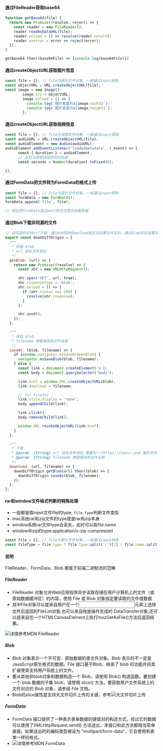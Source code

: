 #### 通过FileReader获取base64

```javascript
function getBase64(file) {
  return new Promise((resolve, reject) => {
    const reader = new FileReader();
    reader.readAsDataURL(file);
    reader.onload = () => resolve(reader.result);
    reader.onerror = error => reject(error);
  });
}

getBase64.then((base64File) => {console.log(base64File)})

```

#### 通过createObjectURL获取图片信息

```javascript
const file = {}; // file为图片文件对象，一般通过input获取
const objectURL = URL.createObjectURL(file);
const image = new Image();
        image.src = objectURL;
        image.onload = () => {
          console.log(`图片宽度为${image.width}`);
          console.log(`图片高度为${image.height}`);
        };
```

#### 通过createObjectURL获取视频信息

```javascript
const file = {}; // file为视频文件对象，一般通过input获取
const audioURL = URL.createObjectURL(file);
const audioElement = new Audio(audioURL);
audioElement.addEventListener('loadedmetadata', (_event) => {
      const { duration } = audioElement;
      // 此处为获取视频的时间长度
      const seconds = Number(duration).toFixed(0);

});
```

#### 通过FormData把文件转为FormData的格式上传

```javascript
const file = {}; // file为图片文件对象，一般通过input获取
const formData = new FormData();
formData.append('file', file);

// 然后把formData通过post的方式提交给服务端
```

#### 通过Blob下载非同源的文件

```javascript
// 非同源的文件url下载，通过a标签的download是无法设置文件名的，通过blob形式设置文件名
export const downDiffOrigin = {
  /**
   * 获取 blob
   * url 目标文件地址
   */
  getBlob: (url) => {
    return new Promise((resolve) => {
      const xhr = new XMLHttpRequest();

      xhr.open('GET', url, true);
      xhr.responseType = 'blob';
      xhr.onload = () => {
        if (xhr.status === 200) {
          resolve(xhr.response);
        }
      };

      xhr.send();
    });
  },

  /**
   * 保存 blob
   * filename 想要保存的文件名称
   */
  saveAs: (blob, filename) => {
    if (window.navigator.msSaveOrOpenBlob) {
      navigator.msSaveBlob(blob, filename);
    } else {
      const link = document.createElement('a');
      const body = document.querySelector('body');

      link.href = window.URL.createObjectURL(blob);
      link.download = filename;

      // fix Firefox
      link.style.display = 'none';
      body.appendChild(link);

      link.click();
      body.removeChild(link);

      window.URL.revokeObjectURL(link.href);
    }
  },

  /**
   * 下载
   * @param  {String} url 目标文件地址,需要时一个https://xxxx/.png 类的文件
   * @param  {String} filename 想要保存的文件名称
   */
  download: (url, filename) => {
    downDiffOrigin.getBlob(url).then((blob) => {
      downDiffOrigin.saveAs(blob, filename);
    });
  },
};

```

#### rar和window文件格式判断的特殊处理
- 一般都是取input文件file的type, `file.type`判断文件类型
- mac系统rar和zip文件的type就是rar和zip本身
- window系统rar文件type会丢失，此时可以取file.name
- window中zip的type:application/x-zip-compressed
```javascript
const file = {}; // file为图片文件对象，一般通过input获取
const fileType = file.type ? file.type.split('/')[1] : file.name.split('.')[1];
```

#### 说明
FileReader、FormData、Blob 都属于前端二进制流的范畴

##### FileReader
- FileReader 对象允许Web应用程序异步读取存储在用户计算机上的文件（或原始数据缓冲区）的内容，使用 File 或 Blob 对象指定要读取的文件或数据
- 其中File对象可以是来自用户在一个<input>元素上选择文件后返回的FileList对象,也可以来自拖放操作生成的 DataTransfer对象,还可以是来自在一个HTMLCanvasElement上执行mozGetAsFile()方法后返回结果。

![详情参考MDN FileReader](https://developer.mozilla.org/zh-CN/docs/Web/API/FileReader)

##### Blob
- Blob 对象表示一个不可变、原始数据的类文件对象。Blob 表示的不一定是JavaScript原生格式的数据。File 接口基于Blob，继承了 blob 的功能并将其扩展使其支持用户系统上的文件。
- 要从其他非blob对象和数据构造一个 Blob，请使用 Blob() 构造函数。要创建一个 blob 数据的子集 blob，请使用 slice() 方法。要获取用户文件系统上的文件对应的 Blob 对象，请参阅 File 文档。
- Blob的slice属性是支持大文件切片上传的关键，参考![大文件切片上传](https://aotu.io/notes/2020/05/12/file-upload/)

##### FormData
- FormData 接口提供了一种表示表单数据的键值对的构造方式，经过它的数据可以使用了XMLHttpRequest.send() 方法送出，本接口和此方法都相当简单直接。如果送出时的编码类型被设为 "multipart/form-data"，它会使用和表单一样的格式。
- ![详情参考MDN FormData](https://developer.mozilla.org/zh-CN/docs/Web/API/FormData)
